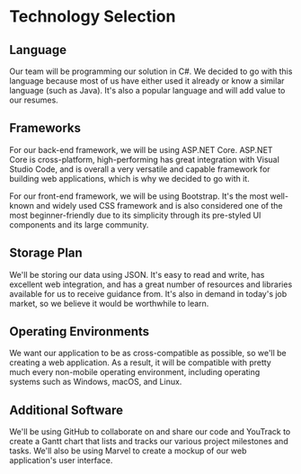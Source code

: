 # Technology Selection

## Language

Our team will be programming our solution in C#. We decided to go with this language because most of us have either used it already or know a similar language (such as Java). It's also a popular language and will add value to our resumes.

## Frameworks

For our back-end framework, we will be using ASP.NET Core. ASP.NET Core is cross-platform, high-performing has great integration with Visual Studio Code, and is overall a very versatile and capable framework for building web applications, which is why we decided to go with it.

For our front-end framework, we will be using Bootstrap. It's the most well-known and widely used CSS framework and is also considered one of the most beginner-friendly due to its simplicity through its pre-styled UI components and its large community.



## Storage Plan

We'll be storing our data using JSON. It's easy to read and write, has excellent web integration, and has a great number of resources and libraries available for us to receive guidance from. It's also in demand in today's job market, so we believe it would be worthwhile to learn.



## Operating Environments

We want our application to be as cross-compatible as possible, so we'll be creating a web application. As a result, it will be compatible with pretty much every non-mobile operating environment, including operating systems such as Windows, macOS, and Linux.



## Additional Software

We'll be using GitHub to collaborate on and share our code and YouTrack to create a Gantt chart that lists and tracks our various project milestones and tasks. We'll also be using Marvel to create a mockup of our web application's user interface.

